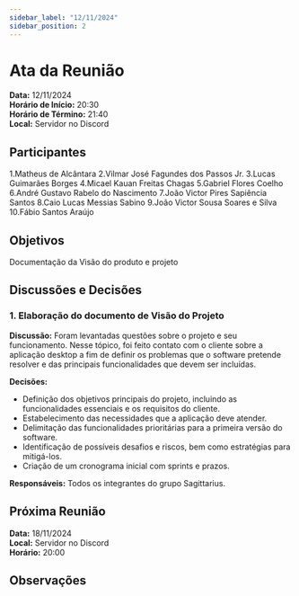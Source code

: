 ```yaml
---
sidebar_label: "12/11/2024"
sidebar_position: 2
---
```


# Ata da Reunião

**Data:** 12/11/2024  
**Horário de Início:** 20:30  
**Horário de Término:** 21:40  
**Local:** Servidor no Discord

## Participantes
1.Matheus de Alcântara
2.Vilmar José Fagundes dos Passos Jr.
3.Lucas Guimarães Borges
4.Micael Kauan Freitas Chagas
5.Gabriel Flores Coelho
6.André Gustavo Rabelo do Nascimento
7.João Victor Pires Sapiência Santos
8.Caio Lucas Messias Sabino
9.João Victor Sousa Soares e Silva
10.Fábio Santos Araújo


## Objetivos
Documentação da Visão do produto e projeto

## Discussões e Decisões

### 1. Elaboração do documento de Visão do Projeto
**Discussão:**
Foram levantadas questões sobre o projeto e seu funcionamento. Nesse tópico, foi feito contato com o cliente sobre a aplicação desktop a fim de definir os problemas que o software pretende resolver e das principais funcionalidades que devem ser incluídas.

**Decisões:**
- Definição dos objetivos principais do projeto, incluindo as funcionalidades essenciais e os requisitos do cliente.
- Estabelecimento das necessidades que a aplicação deve atender.
- Delimitação das funcionalidades prioritárias para a primeira versão do software.
- Identificação de possíveis desafios e riscos, bem como estratégias para mitigá-los.
- Criação de um cronograma inicial com sprints e prazos.

**Responsáveis:**
Todos os integrantes do grupo Sagittarius.

## Próxima Reunião
**Data:** 18/11/2024  
**Local:** Servidor no Discord  
**Horário:** 20:00  

## Observações

